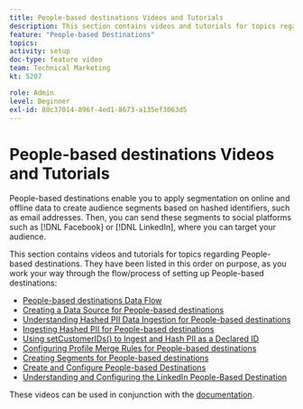 ```yaml
---
title: People-based destinations Videos and Tutorials
description: This section contains videos and tutorials for topics regarding People-based destinations.
feature: "People-based Destinations"
topics: 
activity: setup
doc-type: feature video
team: Technical Marketing
kt: 5207

role: Admin
level: Beginner
exl-id: 80c37014-896f-4ed1-8673-a135ef3063d5
---
```

# People-based destinations Videos and Tutorials

People-based destinations enable you to apply segmentation on online and offline data to create audience segments based on hashed identifiers, such as email addresses. Then, you can send these segments to social platforms such as [!DNL Facebook] or [!DNL LinkedIn], where you can target your audience.

This section contains videos and tutorials for topics regarding People-based destinations. They have been listed in this order on purpose, as you work your way through the flow/process of setting up People-based destinations:

* [People-based destinations Data Flow](people-based-destinations-data-flow.md)
* [Creating a Data Source for People-based destinations](creating-a-data-source-for-people-based-destinations.md)
* [Understanding Hashed PII Data Ingestion for People-based destinations](understanding-hashed-pii-data-ingestion-for-people-based-destinations.md)
* [Ingesting Hashed PII for People-based destinations](ingesting-hashed-pii-for-people-based-destinations.md)
* [Using setCustomerIDs() to Ingest and Hash PII as a Declared ID](using-setcustomerids-to-ingest-and-hash-pii-as-a-declared-id.md)
* [Configuring Profile Merge Rules for People-based destinations](configuring-profile-merge-rules-for-people-based-destinations.md)
* [Creating Segments for People-based destinations](creating-segments-for-people-based-destinations.md)
* [Create and Configure People-based Destinations](create-and-configure-people-based-destinations.md)
* [Understanding and Configuring the LinkedIn People-Based Destination](understanding-and-configuring-the-linkedin-pbd.md)

These videos can be used in conjunction with the [documentation](https://experienceleague.adobe.com/docs/audience-manager/user-guide/features/destinations/people-based/people-based-destinations-overview.html).
